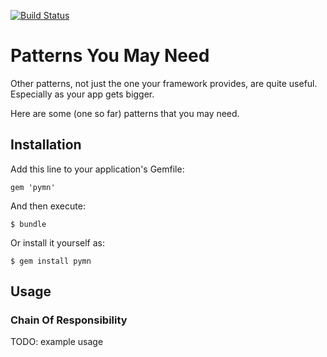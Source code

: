 [![Build Status](https://travis-ci.org/squeedee/pymn.png?branch=master)](https://travis-ci.org/squeedee/pymn)

Patterns You May Need
=======

Other patterns, not just the one your framework provides, are quite useful. Especially as your app gets bigger.

Here are some (one so far) patterns that you may need.

## Installation

Add this line to your application's Gemfile:

    gem 'pymn'

And then execute:

    $ bundle

Or install it yourself as:

    $ gem install pymn

## Usage

### Chain Of Responsibility

TODO: example usage

